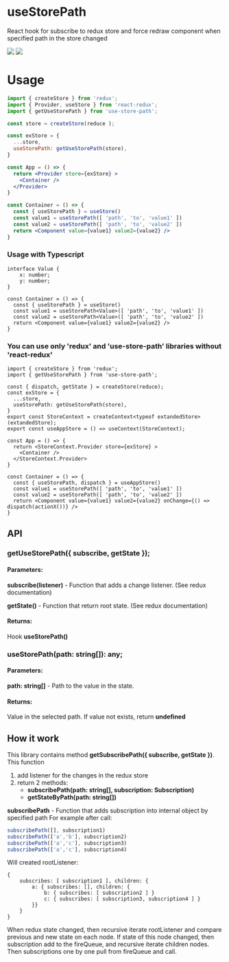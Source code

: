 # useStorePath
React hook for subscribe to redux store and force redraw component
when specified path in the store changed

[![](https://img.shields.io/npm/l/use-store-path.svg?style=flat)](https://github.com/simprl/use-store-path/blob/main/LICENSE)
[![](https://img.shields.io/npm/v/use-store-path.svg?style=flat)](https://www.npmjs.com/package/use-store-path)

# Usage

```jsx
import { createStore } from 'redux';
import { Provider, useStore } from 'react-redux';
import { getUseStorePath } from 'use-store-path';

const store = createStore(reduce );

const exStore = {
  ...store,
  useStorePath: getUseStorePath(store),
}

const App = () => {
  return <Provider store={exStore} >
    <Container />
  </Provider>
}

const Container = () => {
  const { useStorePath } = useStore()
  const value1 = useStorePath([ 'path', 'to', 'value1' ])
  const value2 = useStorePath([ 'path', 'to', 'value2' ])
  return <Component value={value1} value2={value2} />
}
```

### Usage with Typescript
```tsx
interface Value {
    x: number;
    y: number;
}

const Container = () => {
  const { useStorePath } = useStore()
  const value1 = useStorePath<Value>([ 'path', 'to', 'value1' ])
  const value2 = useStorePath<Value>([ 'path', 'to', 'value2' ])
  return <Component value={value1} value2={value2} />
}
```

### You can use only 'redux' and 'use-store-path' libraries without 'react-redux'
```tsx
import { createStore } from 'redux';
import { getUseStorePath } from 'use-store-path';

const { dispatch, getState } = createStore(reduce);
const exStore = {
  ...store,
  useStorePath: getUseStorePath(store),
}
export const StoreContext = createContext<typeof extandedStore>(extandedStore);
export const useAppStore = () => useContext(StoreContext);

const App = () => {
  return <StoreContext.Provider store={exStore} >
    <Container />
  </StoreContext.Provider>
}

const Container = () => {
  const { useStorePath, dispatch } = useAppStore()
  const value1 = useStorePath([ 'path', 'to', 'value1' ])
  const value2 = useStorePath([ 'path', 'to', 'value2' ])
  return <Component value={value1} value2={value2} onChange={() => dispatch(actionX())} />
}
```

## API

### getUseStorePath({ subscribe, getState });

#### Parameters:

**subscribe(listener)** - Function that adds a change listener. (See redux documentation)

**getState()** - Function that return root state. (See redux documentation)

#### Returns:

Hook **useStorePath()**

### useStorePath(path: string[]): any;

#### Parameters:

**path: string[]** - Path to the value in the state.

#### Returns:

Value in the selected path. If value not exists, return **undefined**

## How it work

This library contains method **getSubscribePath({ subscribe, getState })**.  
This function
1. add listener for the changes in the redux store
2. return 2 methods:
    * **subscribePath(path: string[], subscription: Subscription)**
    * **getStateByPath(path: string[])**

**subscribePath** - Function that adds subscription into internal object by specified path
For example after call:
```js
subscribePath([], subscription1)
subscribePath(['a','b'], subscription2)
subscribePath(['a','c'], subscription3)
subscribePath(['a','c'], subscription4)
```
Will created rootListener:
```
{
    subscribes: [ subscription1 ], children: {
        a: { subscribes: [], children: {
            b: { subscribes: [ subscription2 ] }
            c: { subscribes: [ subscription3, subscription4 ] }
        }}
    }
}
```
When redux state changed, then recursive iterate rootListener and compare previous and new state on each node.
If state of this node changed, then subscription add to the fireQueue, and recursive iterate children nodes.
Then subscriptions one by one pull from fireQueue and call.
